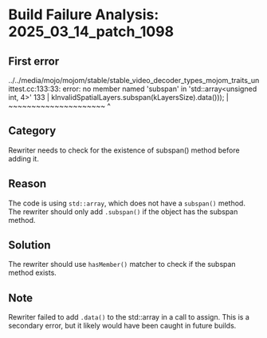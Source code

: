 # Build Failure Analysis: 2025_03_14_patch_1098

## First error

../../media/mojo/mojom/stable/stable_video_decoder_types_mojom_traits_unittest.cc:133:33: error: no member named 'subspan' in 'std::array<unsigned int, 4>'
  133 |           kInvalidSpatialLayers.subspan(kLayersSize).data()));
      |           ~~~~~~~~~~~~~~~~~~~~~ ^

## Category
Rewriter needs to check for the existence of subspan() method before adding it.

## Reason
The code is using `std::array`, which does not have a `subspan()` method. The rewriter should only add `.subspan()` if the object has the subspan method.

## Solution
The rewriter should use `hasMember()` matcher to check if the subspan method exists.

## Note
Rewriter failed to add `.data()` to the std::array in a call to assign. This is a secondary error, but it likely would have been caught in future builds.